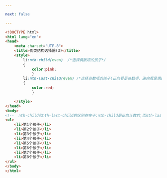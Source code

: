 ```yaml
---

next: false

---
```




<BlogInfo id="35" title="13.结构伪类选择器" author="白日梦想猿" pv=0 read_times=0 pre_cost_time="0分29秒" category="css学习" tag_list="['css学习']" create_time="2020.07.17 14:14:37" update_time="2020.07.17 14:19:22" />

```html
<!DOCTYPE html>
<html lang="en">
<head>
    <meta charset="UTF-8">
    <title>伪类结构选择器(3)</title>
    <style>
        li:nth-child(even)  /*选择偶数项的孩子*/
        {
            color:pink;
            }
        li:nth-last-child(even) /*选择奇数项的孩子(正向看是奇数项，逆向看是偶数项)*/
        {
            color:red;
            }

    </style>
</head>
<body>
<!--  nth-child和nth-last-child的区别在在于:nth-child是正向计数的,而nth-last-child是逆向的  -->
<ul>
    <li>第1个孩子</li>
    <li>第2个孩子</li>
    <li>第3个孩子</li>
    <li>第4个孩子</li>
    <li>第5个孩子</li>
    <li>第6个孩子</li>
    <li>第7个孩子</li>
    <li>第8个孩子</li>
</ul>
</body>
</html>
```



<ActionBox />
